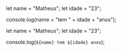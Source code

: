 <!-- Concatenação (Modo antigo) -->

let name = "Matheus";
let idade = "23";

console.log(name + "tem " + idade + "anos");

<!-- Interpolação (Modo atual) -->

let name = "Matheus";
let idade = "23";

console.log(`${name} tem ${idade} anos`);